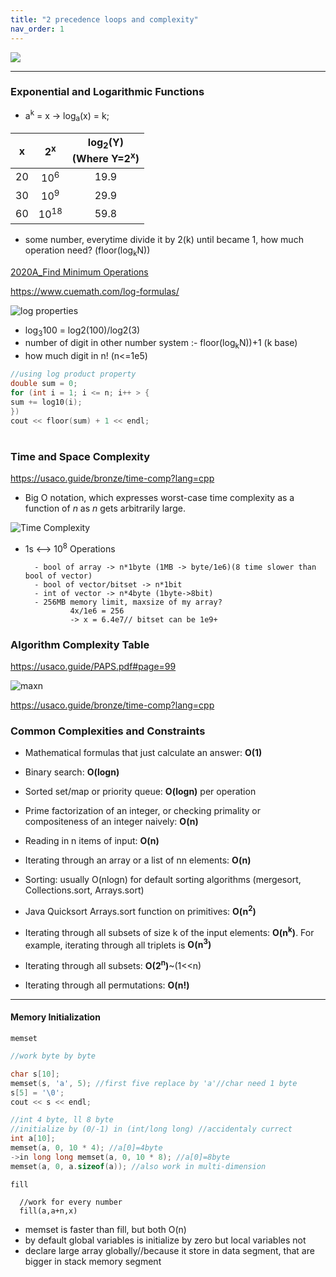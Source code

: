 ```yaml
---
title: "2 precedence loops and complexity"
nav_order: 1
---
```



  ![](https://blogger.googleusercontent.com/img/b/R29vZ2xl/AVvXsEjDm_FtxeGKfyUhd-byPJ8Y34EKecgA7GwKXuF_IxJPrE4TKqzOsdZKybAkHC42NM7rs74hUzIklDTlhFCzq1RdLJm4sonfEEuA6fFSbP9SDXUfCicb2HO2kFimKV58CGr9Rx3RYsXR04Ie/s1600/untitled_thumb.png)

---

### Exponential and Logarithmic Functions

- a<sup>k</sup> = x -> log<sub>a</sub>(x) = k;

|  x  |  2<sup>x</sup>  | log<sub>2</sub>(Y)</br> (Where Y=2<sup>x</sup>) |
| :-: | :-------------: | :---------------------------------------------: |
| 20  | 10<sup>6</sup>  |                      19.9                       |
| 30  | 10<sup>9</sup>  |                      29.9                       |
| 60  | 10<sup>18</sup> |                      59.8                       |

- some number, everytime divide it by 2(k) until became 1, how much operation need? (floor(log<sub>k</sub>N))

[2020A_Find Minimum Operations](./5_basic_maths/divisors_modulo/2020A_Find%20Minimum%20Operations.cpp)

https://www.cuemath.com/log-formulas/

![log properties](https://mathgotserved.com/x/cdn/?https://storage.googleapis.com/wzukusers/user-19977666/images/5866e108c1fb01HOWam7/Logarithm-properties-ultimate-cheat-sheet-formula-product-quotient-power-root-inverse-identity-zero-change-equality-reciprocal_d600.PNG)

- log<sub>3</sub>100 = log2(100)/log2(3)
- number of digit in other number system :- floor(log<sub>k</sub>N))+1 (k base)
- how much digit in n! (n<=1e5)

```cpp
//using log product property
double sum = 0;
for (int i = 1; i <= n; i++ > {
sum += log10(i);
})
cout << floor(sum) + 1 << endl;
```

#

### Time and Space Complexity

https://usaco.guide/bronze/time-comp?lang=cpp

- Big O notation, which expresses
  worst-case time complexity as a function of
  $n$
  as
  $n$
  gets arbitrarily large.

![Time Complexity](https://miro.medium.com/v2/resize:fit:1400/1*xq73u1N7ZsTE2MJ9jsj0CA.png)

- 1s <--> 10<sup>8</sup> Operations

        - bool of array -> n*1byte (1MB -> byte/1e6)(8 time slower than bool of vector)
        - bool of vector/bitset -> n*1bit
        - int of vector -> n*4byte (1byte->8bit)
        - 256MB memory limit, maxsize of my array?
                4x/1e6 = 256
                -> x = 6.4e7// bitset can be 1e9+

### Algorithm Complexity Table

https://usaco.guide/PAPS.pdf#page=99

![maxn](https://i.ibb.co.com/gJcN1Q4/Screenshot-from-2024-10-11-00-22-26.png)

https://usaco.guide/bronze/time-comp?lang=cpp

### Common Complexities and Constraints

- Mathematical formulas that just calculate an answer: **O(1)**
- Binary search: **O(log⁡n)**
- Sorted set/map or priority queue: **O(log⁡n)** per operation

- Prime factorization of an integer, or checking primality or compositeness of an integer naively: **O(n)**
- Reading in n items of input: **O(n)**
- Iterating through an array or a list of nn elements: **O(n)**
- Sorting: usually O(nlog⁡n) for default sorting algorithms (mergesort, Collections.sort, Arrays.sort)
- Java Quicksort Arrays.sort function on primitives: **O(n<sup>2</sup>)**

- Iterating through all subsets of size k of the input elements: **O(n<sup>k</sup>)**. For example, iterating through all triplets is **O(n<sup>3</sup>)**
- Iterating through all subsets: **O(2<sup>n</sup>)**~(1<<n)
- Iterating through all permutations: **O(n!)**

---

#### Memory Initialization

<code>memset</code>

```cpp
//work byte by byte

char s[10];
memset(s, 'a', 5); //first five replace by 'a'//char need 1 byte
s[5] = '\0';
cout << s << endl;

//int 4 byte, ll 8 byte
//initialize by (0/-1) in (int/long long) //accidentaly currect
int a[10];
memset(a, 0, 10 * 4); //a[0]=4byte
->in long long memset(a, 0, 10 * 8); //a[0]=8byte
memset(a, 0, a.sizeof(a)); //also work in multi-dimension
```

<code>fill</code>

      //work for every number
      fill(a,a+n,x)

- memset is faster than fill, but both O(n)
- by default global variables is initialize by zero but local variables not
- declare large array globally//because it store in data segment, that are bigger in stack memory segment

#
